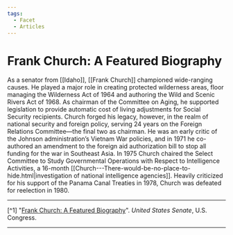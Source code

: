 ```yaml
---
tags:
  - Facet
  - Articles
---
```

# Frank Church: A Featured Biography

As a senator from [[Idaho]], [[Frank Church]] championed wide-ranging causes. He played a major role in creating protected wilderness areas, floor managing the Wilderness Act of 1964 and authoring the Wild and Scenic Rivers Act of 1968. As chairman of the Committee on Aging, he supported legislation to provide automatic cost of living adjustments for Social Security recipients. Church forged his legacy, however, in the realm of national security and foreign policy, serving 24 years on the Foreign Relations Committee—the final two as chairman. He was an early critic of the Johnson administration’s Vietnam War policies, and in 1971 he co-authored an amendment to the foreign aid authorization bill to stop all funding for the war in Southeast Asia. In 1975 Church chaired the Select Committee to Study Governmental Operations with Respect to Intelligence Activities, a 16-month [[Church---There-would-be-no-place-to-hide.html|investigation of national intelligence agencies]]. Heavily criticized for his support of the Panama Canal Treaties in 1978, Church was defeated for reelection in 1980.

---

[^1] "[Frank Church: A Featured Biography](https://www.senate.gov/senators/FeaturedBios/Featured_Bio_ChurchFrank.htm)". *United States Senate*, U.S. Congress.

---
